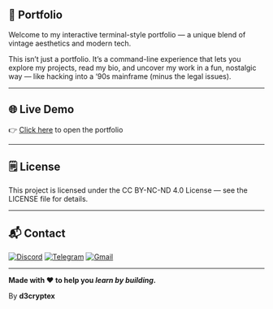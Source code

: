 ## :pushpin: Portfolio

Welcome to my interactive terminal-style portfolio — a unique blend of vintage aesthetics and modern tech.

This isn’t just a portfolio. It’s a command-line experience that lets you explore my projects, read my bio, and uncover my work in a fun, nostalgic way — like hacking into a ‘90s mainframe (minus the legal issues).

---

## :globe_with_meridians: Live Demo
:point_right: [Click here](https://d3cryptex.vercel.app/) to open the portfolio

---

## 🗒️ License

This project is licensed under the CC BY-NC-ND 4.0 License — see the LICENSE file for details.

---

## :mailbox_with_mail: Contact

[![Discord](https://img.shields.io/badge/Discord-%235865F2.svg?style=flat-square&logo=discord&logoColor=white)](https://discord.com/users/your-id)
[![Telegram](https://img.shields.io/badge/Telegram-2CA5E0?style=flat-square&logo=telegram&logoColor=white)](https://t.me/your-handle)
[![Gmail](https://img.shields.io/badge/Gmail-D14836?style=flat-square&logo=gmail&logoColor=white)](mailto:your@email)

---

**Made with :heart: to help you _learn by building_.**

By **d3cryptex**
